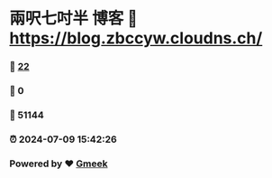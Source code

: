 # 兩呎七吋半 博客 :link: https://blog.zbccyw.cloudns.ch/ 
### :page_facing_up: [22](https://blog.zbccyw.cloudns.ch//tag.html) 
### :speech_balloon: 0 
### :hibiscus: 51144 
### :alarm_clock: 2024-07-09 15:42:26 
### Powered by :heart: [Gmeek](https://github.com/Meekdai/Gmeek)
